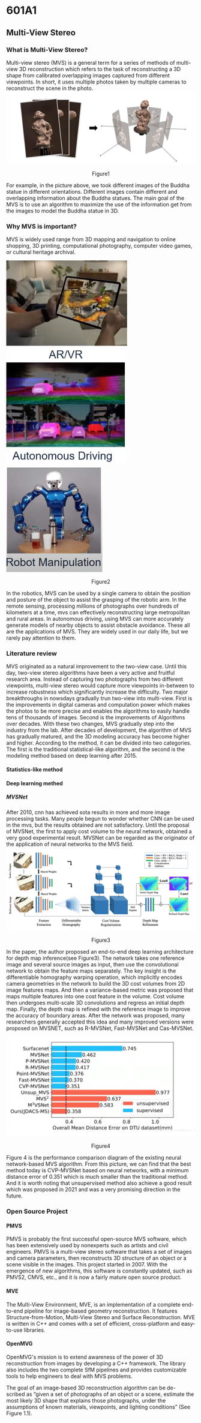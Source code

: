 # 601A1
## Multi-View Stereo
### What is Multi-View Stereo?
  Multi-view stereo (MVS) is a general term for a series of methods of multi-view 3D reconstruction which refers to the task of reconstructing a 3D shape from calibrated overlapping images captured from different viewpoints. In short, it uses multiple photos taken by multiple cameras to reconstruct the scene in the photo.
![](/images/1.png)
<p align="center">
                                                                                    Figure1
  </p>
                                                                  
  For example, in the picture above, we took different images of the Buddha statue in different orientations. Different images contain different and overlapping information about the Buddha statues. The main goal of the MVS is to use an algorithm to maximize the use of the information get from the images to model the Buddha statue in 3D. 
### Why MVS is important?
  MVS is widely used range from 3D mapping and navigation to online shopping, 3D printing, computational photography, computer video games, or cultural heritage archival.
  
  ![](/images/AR.png) ![](/images/autonomous.png) ![](/images/robots.png)
<p align="center">
                                                                                    Figure2
  </p>
   In the robotics, MVS can be used by a single camera to obtain the position and posture of the object to assist the grasping of the robotic arm. In the remote sensing, processing millions of photographs over hundreds of kilometers at a time, mvs can effectively reconstructing large metropolitan and rural areas. In autonomous driving, using MVS can more accurately generate models of nearby objects to assist obstacle avoidance. These all are the applications of MVS. They are widely used in our daily life, but we rarely pay attention to them.
   
### Literature review
  MVS originated as a natural improvement to the two-view case. Until this day, two-view stereo algorithms have been a very active and fruitful research area. Instead of capturing two photographs from two different viewpoints, multi-view stereo would capture more viewpoints in-between to increase robustness which significantly increase the difficulty. Two major breakthroughs in nowsdays gradually trun two-view into multi-view. First is the improvements in digital cameras and computation power which makes the photos to be more precise and enables the algorithms to easily handle tens of thousands of images. Second is the improvements of Algorithms over decades. With these two changes, MVS gradually step into the industry from the lab.
  After decades of development, the algorithm of MVS has gradually matured, and the 3D modeling accuracy has become higher and higher. According to the method, it can be divided into two categories. The first is the traditional statistical-like algorithm, and the second is the modeling method based on deep learning after 2015.
  
#### Statistics-like method

#### Deep learning methed
##### MVSNet
  After 2010, cnn has achieved sota results in more and more image processing tasks. Many people begun to wonder whether CNN can be used in the mvs, but the results obtained are not satisfactory. Until the proposal of MVSNet, the first to apply cost volume to the neural network, obtained a very good experimental result. MVSNet can be regarded as the originator of the application of neural networks to the MVS field.
  ![](/images/MVSNet.png)
<p align="center">
                                                                                    Figure3
  </p>
  In the paper, the author proposed an end-to-end deep learning architecture for depth map inference(see Figure3). The network takes one reference image and several source images as input, then use the convolutional network to obtain the feature maps separately. The key insight is the differentiable homography warping operation, which implicitly encodes camera geometries in the network to build the 3D cost volumes from 2D image features maps. And then a variance-based metric was proposed that maps multiple features into one cost feature in the volume. Cost volume then undergoes multi-scale 3D convolutions and regress an initial depth map. Finally, the depth map is refined with the reference image to improve the accuracy of boundary areas.
  After the network was proposed, many researchers generally accepted this idea and many improved versions were proposed on MVSNET, such as R-MVSNet, Fast-MVSNet and Cas-MVSNet. 
  
![](/images/overall.png)
<p align="center">
                                                                                    Figure4
  </p>
  Figure 4 is the performance comparison diagram of the existing neural network-based MVS algorithm. From this picture, we can find that the best method today is CVP-MVSNet based on neural networks, with a minimum distance error of 0.351 which is much smaller than the traditional method. And it is worth noting that unsupervised method also achieve a good result which was proposed in 2021 and was a very promising direction in the future.
  
### Open Source Project
#### PMVS
  PMVS is probably the first successful open-source MVS software, which has been extensively used by nonexperts such as artists and civil engineers. PMVS is a multi-view stereo software that takes a set of images and camera parameters, then reconstructs 3D structure of an object or a scene visible in the images. This project started in 2007. With the emergence of new algorithms, this software is constantly updated, such as PMVS2, CMVS, etc., and it is now a fairly mature open source product.
#### MVE
  The Multi-View Environment, MVE, is an implementation of a complete end-to-end pipeline for image-based geometry reconstruction. It features Structure-from-Motion, Multi-View Stereo and Surface Reconstruction. MVE is written in C++ and comes with a set of efficient, cross-platform and easy-to-use libraries.
#### OpenMVG
  OpenMVG's mission is to extend awareness of the power of 3D reconstruction from images by developing a C++ framework. The library also includes the two complete SfM pipelines and provides customizable tools to help engineers to deal with MVS problems.


The goal of an image-based 3D reconstruction algorithm can be de- scribed as ”given a set of photographs of an object or a scene, estimate
the most likely 3D shape that explains those photographs, under the assumptions of known materials, viewpoints, and lighting conditions” (See Figure 1.1).

